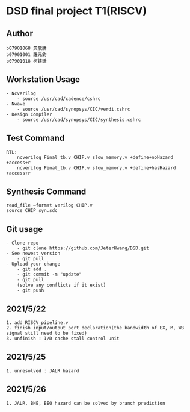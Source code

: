 # DSD final project T1(RISCV)

## Author
```
b07901068 黃敬騰
b07901001 羅元鈞
b07901018 柯建廷   
```

## Workstation Usage
```
- Ncverilog 
    - source /usr/cad/cadence/cshrc
- Nwave
    - source /usr/cad/synopsys/CIC/verdi.cshrc
- Design Compiler
    - source /usr/cad/synopsys/CIC/synthesis.cshrc
```

## Test Command
```
RTL:
    ncverilog Final_tb.v CHIP.v slow_memory.v +define+noHazard +access+r
    ncverilog Final_tb.v CHIP.v slow_memory.v +define+hasHazard +access+r
```

## Synthesis Command
```
read_file –format verilog CHIP.v
source CHIP_syn.sdc
```

## Git usage
```
- Clone repo
    - git clone https://github.com/JeterHwang/DSD.git
- See newest version
    - git pull
- Upload your change
    - git add .
    - git commit -m "update"
    - git pull
    (solve any conflicts if it exist)
    - git push
```
## 2021/5/22
```
1. add RISCV_pipeline.v
2. finish input/output port declaration(the bandwidth of EX, M, WB signal still need to be fixed)
3. unfinish : I/D cache stall control unit
```

## 2021/5/25
```
1. unresolved : JALR hazard
```
## 2021/5/26
```
1. JALR, BNE, BEQ hazard can be solved by branch prediction
```